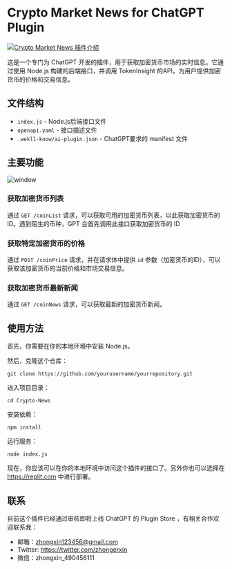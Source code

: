 # Crypto Market News for ChatGPT Plugin

[![Crypto Market News 插件介绍](http://img.youtube.com/vi/BnvGRMrm6IQ/0.jpg)](http://www.youtube.com/watch?v=BnvGRMrm6IQ "Crypto Market News for ChatGPT Plugin")

这是一个专门为 ChatGPT 开发的插件，用于获取加密货币市场的实时信息。它通过使用 Node.js 构建的后端接口，并调用 TokenInsight 的API，为用户提供加密货币的价格和交易信息。


## 文件结构

- `index.js` - Node.js后端接口文件
- `openapi.yaml` - 接口描述文件
- `.wekll-know/ai-plugin.json` - ChatGPT要求的 manifest 文件


## 主要功能

![window](https://github.com/zhongerxin/Crypto-News/assets/8215057/5598d15c-5637-4273-bc6b-7397a6947bd0)

### 获取加密货币列表

通过 `GET /coinList` 请求，可以获取可用的加密货币列表，以此获取加密货币的 ID。遇到陌生的币种，GPT 会首先调用此接口获取加密货币的 ID


### 获取特定加密货币的价格

通过 `POST /coinPrice` 请求，并在请求体中提供 `id` 参数（加密货币的ID），可以获取该加密货币的当前价格和市场交易信息。


### 获取加密货币最新新闻

通过 `GET /coinNews` 请求，可以获取最新的加密货币新闻。


## 使用方法

首先，你需要在你的本地环境中安装 Node.js。

然后，克隆这个仓库：

```
git clone https://github.com/yourusername/yourrepository.git
```

进入项目目录：

```
cd Crypto-News
```

安装依赖：

```
npm install
```

运行服务：

```
node index.js
```

现在，你应该可以在你的本地环境中访问这个插件的接口了。另外你也可以选择在 https://replit.com 中进行部署。


## 联系

目前这个插件已经通过审核即将上线 ChatGPT 的 Plugin Store ，有相关合作欢迎联系我：
- 邮箱：zhongxin123456@gmail.com
- Twitter: https://twitter.com/zhongerxin
- 微信：zhongxin_490456111
